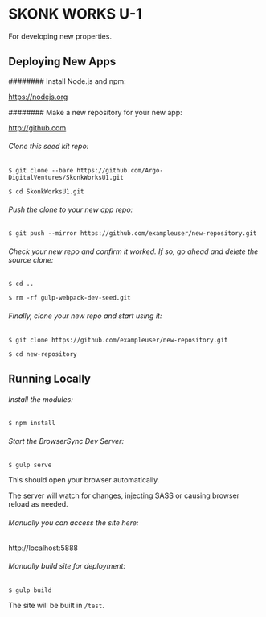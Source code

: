 # SKONK WORKS U-1

For developing new properties.

## Deploying New Apps

######## Install Node.js and npm:

https://nodejs.org

######## Make a new repository for your new app:

http://github.com

###### Clone this seed kit repo:

```
$ git clone --bare https://github.com/Argo-DigitalVentures/SkonkWorksU1.git

$ cd SkonkWorksU1.git
```

###### Push the clone to your new app repo:

```
$ git push --mirror https://github.com/exampleuser/new-repository.git
```

###### Check your new repo and confirm it worked. If so, go ahead and delete the source clone:

```
$ cd ..

$ rm -rf gulp-webpack-dev-seed.git
```

###### Finally, clone your new repo and start using it:

```
$ git clone https://github.com/exampleuser/new-repository.git

$ cd new-repository
```

## Running Locally

###### Install the modules:

```
$ npm install
```

###### Start the BrowserSync Dev Server:

```
$ gulp serve
```

This should open your browser automatically.

The server will watch for changes, injecting SASS or causing browser reload as needed.

###### Manually you can access the site here:

http://localhost:5888

###### Manually build site for deployment:

```
$ gulp build
```

The site will be built in `/test`.
